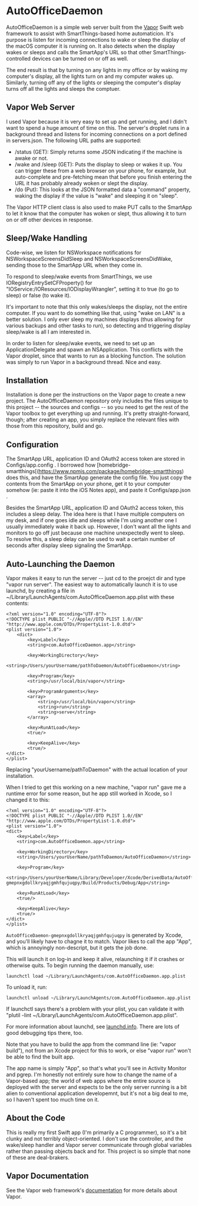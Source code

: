 # AutoOfficeDaemon
AutoOfficeDaemon is a simple web server built from the [Vapor](https://github.com/vapor/vapor) Swift web framework to assist with SmartThings-based home automaticion.  It's purpose is listen for incoming connections to wake or sleep the display of the macOS computer it is running on.  It also detects when the display wakes or sleeps and calls the SmartApp's URL so that other SmartThings-controlled devices can be turned on or off as well.

The end result is that by turning on any lights in my office or by waking my computer's display, all the lights turn on and my computer wakes up.  Similarly, turning off any of the lights or sleeping the computer's display turns off all the lights and sleeps the comptuer.

## Vapor Web Server
I used Vapor because it is very easy to set up and get running, and I didn't want to spend a huge amount of time on this.  The server's droplet runs in a background thread and listens for incoming connections on a port defined in servers.json.  The following URL paths are supported:
* /status (GET):  Simply returns some JSON indicating if the machine is awake or not.
* /wake and /sleep (GET): Puts the display to sleep or wakes it up.  You can trigger these from a web browser on your phone, for example, but auto-complete and pre-fetching mean that before you finish entering the URL it has probably already woken or slept the display.
* /do (Put):  This looks at the JSON formatted data a "command" property, waking the display if the value is "wake" and sleeping it on "sleep".

The Vapor HTTP client class is also used to make PUT calls to the SmartApp to let it know that the computer has woken or slept, thus allowing it to turn on or off other devices in response. 

## Sleep/Wake Handling
Code-wise, we listen for NSWorkspace notifications for NSWorkspaceScreensDidSleep and NSWorkspaceScreensDidWake, sending those to the SmartApp URL when they come in.

To respond to sleep/wake events from SmartThings, we use IORegistryEntrySetCFProperty() for "IOService:/IOResources/IODisplayWrangler", setting it to true (to go to sleep) or false (to wake it).

It's important to note that this only wakes/sleeps the display, not the entire computer.  If you want to do something like that, using "wake on LAN" is a better solution.  I only ever sleep my machines displays (thus allowing for various backups and other tasks to run), so detecting and triggering display sleep/wake is all I am interested in.

In order to listen for sleep/wake events, we need to set up an ApplicationDelegate and spawn an NSApplication.  This conflicts with the Vapor droplet, since that wants to run as a blocking function.  The solution was simply to run Vapor in a background thread.  Nice and easy.

## Installation
Installation is done per the instructions on the Vapor page to create a new project.  The AutoOfficeDaemon repository only includes the files unique to this project -- the sources and configs -- so you need to get the rest of the Vapor toolbox to get everything up and running.  It's pretty straight-forward, though; after creating an app, you simply replace the relevant files with those from this repository, build and go.

## Configuration
The SmartApp URL, application ID and OAuth2 access token are stored in Configs/app.config .  I borrowed how [homebridge-smartthings[(https://www.npmjs.com/package/homebridge-smartthings) does this, and have the SmartApp generate the config file.  You just copy the contents from the SmartApp on your phone, get it to your computer somehow (ie: paste it into the iOS Notes app), and paste it Configs/app.json .

Besides the SmartApp URL, application ID and OAuth2 access token, this includes a sleep delay.  The idea here is that I have multiple computers on my desk, and if one goes idle and sleeps while I'm using another one I usually immediately wake it back up.  However, I don't want all the lights and monitors to go off just because one machine unexpectedly went to sleep.  To resolve this, a sleep delay can be used to wait a certain number of seconds after display sleep signaling the SmartApp.

## Auto-Launching the Daemon
Vapor makes it easy to run the server -- just cd to the proejct dir and type "vapor run server".  The easiest way to automatically launch it is to use launchd, by creating a file in ~/Library/LaunchAgents/com.AutoOfficeDaemon.app.plist with these contents:

```
<?xml version="1.0" encoding="UTF-8"?>
<!DOCTYPE plist PUBLIC "-//Apple//DTD PLIST 1.0//EN" "http://www.apple.com/DTDs/PropertyList-1.0.dtd">
<plist version="1.0">
	<dict>
		<key>Label</key>
		<string>com.AutoOfficeDaemon.app</string>

		<key>WorkingDirectory</key>
		<string>/Users/yourUsername/pathToDaemon/AutoOfficeDaemon</string>

		<key>Program</key>
		<string>/usr/local/bin/vapor</string>

		<key>ProgramArguments</key>
		<array>
			<string>/usr/local/bin/vapor</string>
			<string>run</string>
			<string>serve</string>
		</array>

		<key>RunAtLoad</key>
		<true/>

		<key>KeepAlive</key>
		<true/>
</dict>
</plist>
```

Replacing "yourUsername/pathToDaemon" with the actual location of your installation.  

When I tried to get this working on a new machine, "vapor run" gave me a runtime error for some reason, but he app still worked in Xcode, so I changed it to this:

```
<?xml version="1.0" encoding="UTF-8"?>
<!DOCTYPE plist PUBLIC "-//Apple//DTD PLIST 1.0//EN" "http://www.apple.com/DTDs/PropertyList-1.0.dtd">
<plist version="1.0">
<dict>
	<key>Label</key>
	<string>com.AutoOfficeDaemon.app</string>

	<key>WorkingDirectory</key>
	<string>/Users/yourUserName/pathToDaemon/AutoOfficeDaemon</string>

	<key>Program</key>
	<string>/Users/yourUserName/Library/Developer/Xcode/DerivedData/AutoOfficeDaemon-gmepnxgdollkryaqjgmhfqujuqpy/Build/Products/Debug/App</string>

	<key>RunAtLoad</key>
	<true/>

	<key>KeepAlive</key>
	<true/>
</dict>
</plist>
```

`AutoOfficeDaemon-gmepnxgdollkryaqjgmhfqujuqpy` is generated by Xcode, and you'll likely have to chagne it to match.  Vapor likes to call the app "App", which is annoyingly non-descript, but it gets the job done.

This will launch it on log-in and keep it alive, relaunching it if it crashes or otherwise quits.  To begin running the daemon manually, use:

    launchctl load ~/Library/LaunchAgents/com.AutoOfficeDaemon.app.plist

To unload it, run:

    launchctl unload ~/Library/LaunchAgents/com.AutoOfficeDaemon.app.plist

If launchctl says there's a problem with your plist, you can validate it with "plutil -lint ~/Library/LaunchAgents/com.AutoOfficeDaemon.app.plist".

For more information about launchd, see [launchd.info](http://www.launchd.info).  There are lots of good debugging tips there, too.

Note that you have to build the app from the command line (ie: "vapor build"), not from an Xcode project for this to work, or else "vapor run" won't be able to find the built app.

The app name is simply "App", so that's what you'll see in Activity Monitor and pgrep.  I'm honestly not entirely sure how to change the name of a Vapor-based app; the world of web apps where the entire source is deployed with the server and expects to be the only server running is a bit alien to conventional application developemnt, but it's not a big deal to me, so I haven't spent too much time on it.

## About the Code
This is really my first Swift app (I'm primarily a C programmer), so it's a bit clunky and not terribly object-oriented.  I don't use the controller, and the wake/sleep handler and Vapor server communicate through global variables rather than passing objects back and for.  This project is so simple that none of these are deal-brakers.

## Vapor Documentation
See the Vapor web framework's [documentation](http://docs.vapor.codes) for more details about Vapor.

